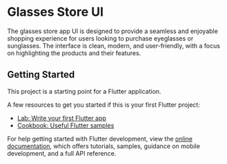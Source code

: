 # Glasses Store UI

The glasses store app UI is designed to provide a seamless and enjoyable shopping experience for users looking to purchase eyeglasses or sunglasses. The interface is clean, modern, and user-friendly, with a focus on highlighting the products and their features.

## Getting Started

This project is a starting point for a Flutter application.

A few resources to get you started if this is your first Flutter project:

- [Lab: Write your first Flutter app](https://docs.flutter.dev/get-started/codelab)
- [Cookbook: Useful Flutter samples](https://docs.flutter.dev/cookbook)

For help getting started with Flutter development, view the
[online documentation](https://docs.flutter.dev/), which offers tutorials,
samples, guidance on mobile development, and a full API reference.
